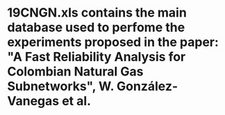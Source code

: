 # 19CNGN.xls contains the main database used to perfome the experiments proposed in the paper: "A Fast Reliability Analysis for Colombian Natural Gas Subnetworks", W. González-Vanegas et al.
